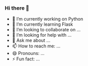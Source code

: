 ### Hi there 👋

- 🔭 I’m currently working on Python
- 🌱 I’m currently learning Flask
- 👯 I’m looking to collaborate on ...
- 🤔 I’m looking for help with ...
- 💬 Ask me about ...
- 📫 How to reach me: ...
- 😄 Pronouns: ...
- ⚡ Fun fact: ...


